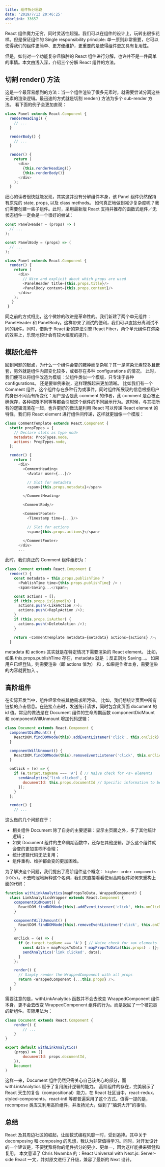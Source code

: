 ```yaml
---
title: 组件拆分思路
date: '2019/7/13 20:46:25'
abbrlink: 33657
---
```


React 组件魔力无穷，同时灵活性超强。我们可以在组件的设计上，玩转出很多花样。但是保证组件的 Single responsibility principle: 单一原则非常重要，它可以使得我们的组件更简单、更方便维护，更重要的是使得组件更加具有复用性。

但是，如何对一个功能复杂且臃肿的 React 组件进行分解，也许并不是一件简单的事情。本文由浅入深，介绍三个分解 React 组件的方法。

## 切割 render() 方法

这是一个最容易想到的方法：当一个组件渲染了很多元素时，就需要尝试分离这些元素的渲染逻辑。最迅速的方式就是切割 render() 方法为多个 sub-render 方法。
看下面的例子会更加直观：

```javascript
class Panel extends React.Component {
  renderHeading() {
    // ...
  }

  renderBody() {
    // ...
  }

  render() {
    return (
      <div>
        {this.renderHeading()}
        {this.renderBody()}
      </div>
    );
  }
```

细心的读者很快就能发现，其实这并没有分解组件本身，该 Panel 组件仍然保持有原先的 state, props, 以及 class methods。
如何真正地做到减少复杂度呢？我们需要创建一些子组件。此时，采用最新版 React 支持并推荐的函数式组件／无状态组件一定会是一个很好的尝试：

```javascript
const PanelHeader = (props) => (
  // ...
);

const PanelBody = (props) => (
  // ...
);

class Panel extends React.Component {
  render() {
    return (
      <div>
        // Nice and explicit about which props are used
        <PanelHeader title={this.props.title}/>
        <PanelBody content={this.props.content}/>
      </div>
    );
   }
 }
```

同之前的方式相比，这个微妙的改进是革命性的。我们新建了两个单元组件：PanelHeader 和 PanelBody。这样带来了测试的便利，我们可以直接分离测试不同的组件。同时，借助于 React 新的算法引擎 React Fiber，两个单元组件在渲染的效率上，乐观地预计会有较大幅度的提升。

## 模版化组件

回到问题的起点，为什么一个组件会变的臃肿而复杂呢？其一是渲染元素较多且嵌套，另外就是组件内部变化较多，或者存在多种 configurations 的情况。
此时，我们便可以将组件改造为模版：父组件类似一个模版，只专注于各种 configurations。
还是要举例来说，这样理解起来更加清晰。
比如我们有一个 Comment 组件，这个组件存在多种行为或事件。同时组件所展现的信息根据用户的身份不同而有所变化：用户是否是此 comment 的作者，此 comment 是否被正确保存，各种权限不同等等都会引起这个组件的不同展示行为。这时候，与其把所有的逻辑混淆在一起，也许更好的做法是利用 React 可以传递 React element 的特性，我们将 React element 进行组件间传递，这样就更加像一个模版：

```javascript
class CommentTemplate extends React.Component {
  static propTypes = {
    // Declare slots as type node
    metadata: PropTypes.node,
    actions: PropTypes.node,
  };

  render() {
    return (
      <div>
        <CommentHeading>
          <Avatar user={...}/>

          // Slot for metadata
          <span>{this.props.metadata}</span>

        </CommentHeading>

        <CommentBody/>

        <CommentFooter>
          <Timestamp time={...}/>

          // Slot for actions
          <span>{this.props.actions}</span>

        </CommentFooter>
      </div>
      ...
```

此时，我们真正的 Comment 组件组织为：

```javascript
class Comment extends React.Component {
  render() {
    const metadata = this.props.publishTime ?
      <PublishTime time={this.props.publishTime} /> :
      <span>Saving...</span>;

    const actions = [];
    if (this.props.isSignedIn) {
      actions.push(<LikeAction />);
      actions.push(<ReplyAction />);
    }
    if (this.props.isAuthor) {
      actions.push(<DeleteAction />);
    }

    return <CommentTemplate metadata={metadata} actions={actions} />;
  }
```

metadata 和 actions 其实就是在特定情况下需要渲染的 React element。
比如，如果 this.props.publishTime 存在，metadata 就是 <PublishTime time={this.props.publishTime} />；反正则为 <span>Saving...</span>。
如果用户已经登陆，则需要渲染（即 actions 值为） <LikeAction /> 和 <ReplyAction />，如果是作者本身，需要渲染的内容就要加入 <DeleteAction />。

## 高阶组件

在实际开发当中，组件经常会被其他需求所污染。
比如，我们想统计页面中所有链接的点击信息。在链接点击时，发送统计请求，同时包含此页面 document 的 id 值。常见的做法是在 Document 组件的生命周期函数 componentDidMount 和 componentWillUnmount 增加代码逻辑：

```javascript
class Document extends React.Component {
  componentDidMount() {
    ReactDOM.findDOMNode(this).addEventListener('click', this.onClick);
  }

  componentWillUnmount() {
    ReactDOM.findDOMNode(this).removeEventListener('click', this.onClick);
  }

  onClick = (e) => {
    if (e.target.tagName === 'A') { // Naive check for <a> elements
      sendAnalytics('link clicked', {
        documentId: this.props.documentId // Specific information to be sent
      });
    }
  };

  render() {
    // ...
```

这么做的几个问题在于：

-   相关组件 Document 除了自身的主要逻辑：显示主页面之外，多了其他统计逻辑；
-   如果 Document 组件的生命周期函数中，还存在其他逻辑，那么这个组件就会变的更加含糊不合理；
-   统计逻辑代码无法复用；
-   组件重构、维护都会变的更加困难。

为了解决这个问题，我们提出了高阶组件这个概念： `higher-order components (HOCs)`。不去晦涩地解释这个名词，我们来直接看看使用高阶组件如何来重构上面的代码：

```javascript
function withLinkAnalytics(mapPropsToData, WrappedComponent) {
  class LinkAnalyticsWrapper extends React.Component {
    componentDidMount() {
      ReactDOM.findDOMNode(this).addEventListener('click', this.onClick);
    }

    componentWillUnmount() {
      ReactDOM.findDOMNode(this).removeEventListener('click', this.onClick);
    }

    onClick = (e) => {
      if (e.target.tagName === 'A') { // Naive check for <a> elements
        const data = mapPropsToData ? mapPropsToData(this.props) : {};
        sendAnalytics('link clicked', data);
      }
    };

    render() {
      // Simply render the WrappedComponent with all props
      return <WrappedComponent {...this.props} />;
    }
  }
```

需要注意的是，withLinkAnalytics 函数并不会去改变 WrappedComponent 组件本身，更不会去改变 WrappedComponent 组件的行为。而是返回了一个被包裹的新组件。实际用法为：

```javascript
class Document extends React.Component {
    render() {
        // ...
    }
}

export default withLinkAnalytics(
    (props) => ({
        documentId: props.documentId,
    }),
    Document
)
```

这样一来，Document 组件仍然只需关心自己该关心的部分，而 withLinkAnalytics 赋予了复用统计逻辑的能力。
高阶组件的存在，完美展示了 React 天生的复合（compositional）能力，在 React 社区当中，react-redux，styled-components，react-intl 等都普遍采用了这个方式。值得一提的是，recompose 类库又利用高阶组件，并发扬光大，做到了“脑洞大开”的事情。

## 总结

React 及其周边社区的崛起，让函数式编程风靡一时，受到追捧。其中关于 decomposing 和 composing 的思想，我认为非常值得学习。同时，对开发设计的一个建议是，不要犹豫将你的组件拆分的更小、更单一，因为这样能换来强健和复用。
本文意译了 Chris Nwamba 的：React Universal with Next.js: Server-side React 一文，并对原文进行了升级，兼容了最新的 Next 设计。
